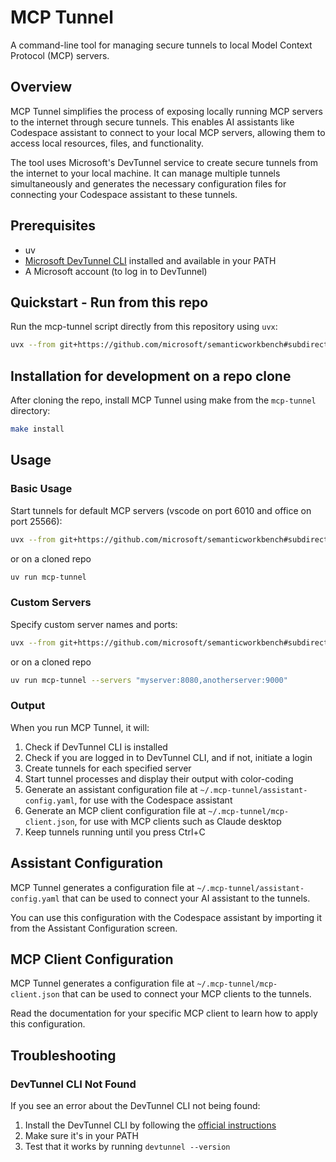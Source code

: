 # MCP Tunnel

A command-line tool for managing secure tunnels to local Model Context Protocol (MCP) servers.

## Overview

MCP Tunnel simplifies the process of exposing locally running MCP servers to the internet through secure tunnels. This enables AI assistants like Codespace assistant to connect to your local MCP servers, allowing them to access local resources, files, and functionality.

The tool uses Microsoft's DevTunnel service to create secure tunnels from the internet to your local machine. It can manage multiple tunnels simultaneously and generates the necessary configuration files for connecting your Codespace assistant to these tunnels.

## Prerequisites

- uv
- [Microsoft DevTunnel CLI](https://learn.microsoft.com/en-us/azure/developer/dev-tunnels/get-started) installed and available in your PATH
- A Microsoft account (to log in to DevTunnel)

## Quickstart - Run from this repo

Run the mcp-tunnel script directly from this repository using `uvx`:

```bash
uvx --from git+https://github.com/microsoft/semanticworkbench#subdirectory=libraries/python/mcp-tunnel mcp-tunnel --help
```

## Installation for development on a repo clone

After cloning the repo, install MCP Tunnel using make from the `mcp-tunnel` directory:

```bash
make install
```

## Usage

### Basic Usage

Start tunnels for default MCP servers (vscode on port 6010 and office on port 25566):

```bash
uvx --from git+https://github.com/microsoft/semanticworkbench#subdirectory=libraries/python/mcp-tunnel mcp-tunnel
```

or on a cloned repo

```bash
uv run mcp-tunnel
```

### Custom Servers

Specify custom server names and ports:

```bash
uvx --from git+https://github.com/microsoft/semanticworkbench#subdirectory=libraries/python/mcp-tunnel mcp-tunnel --servers "myserver:8080,anotherserver:9000"
```

or on a cloned repo

```bash
uv run mcp-tunnel --servers "myserver:8080,anotherserver:9000"
```

### Output

When you run MCP Tunnel, it will:

1. Check if DevTunnel CLI is installed
2. Check if you are logged in to DevTunnel CLI, and if not, initiate a login
3. Create tunnels for each specified server
4. Start tunnel processes and display their output with color-coding
5. Generate an assistant configuration file at `~/.mcp-tunnel/assistant-config.yaml`, for use with the Codespace assistant
6. Generate an MCP client configuration file at `~/.mcp-tunnel/mcp-client.json`, for use with MCP clients such as Claude desktop
6. Keep tunnels running until you press Ctrl+C

## Assistant Configuration

MCP Tunnel generates a configuration file at `~/.mcp-tunnel/assistant-config.yaml` that can be used to connect your AI assistant to the tunnels.

You can use this configuration with the Codespace assistant by importing it from the Assistant Configuration screen.

## MCP Client Configuration

MCP Tunnel generates a configuration file at `~/.mcp-tunnel/mcp-client.json` that can be used to connect your MCP clients to the tunnels.

Read the documentation for your specific MCP client to learn how to apply this configuration.

## Troubleshooting

### DevTunnel CLI Not Found

If you see an error about the DevTunnel CLI not being found:

1. Install the DevTunnel CLI by following the [official instructions](https://learn.microsoft.com/en-us/azure/developer/dev-tunnels/get-started)
2. Make sure it's in your PATH
3. Test that it works by running `devtunnel --version`
